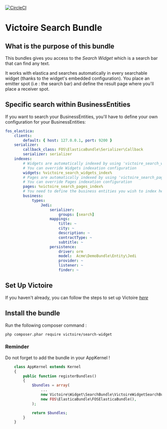 [![CircleCI](https://circleci.com/gh/Victoire/WidgetSearchBundle.svg?style=shield)](https://circleci.com/gh/Victoire/WidgetSearchBundle)

Victoire Search Bundle
============

## What is the purpose of this bundle

This bundles gives you access to the *Search Widget* which is a search bar that can find any text.

It works with elastica and searches automatically in every searchable widget (thanks to the widget's embedded configuration).
You place an emitter spot (i.e : the search bar) and define the result page where you'll place a receiver spot.

## Specific search within BusinessEntities

If you want to search your BusinessEntities, you'll have to define your own configuration for your BusinessEntities:

```yml
fos_elastica:
    clients:
        default: { host: 127.0.0.1, port: 9200 }
    serializer:
        callback_class: FOS\ElasticaBundle\Serializer\Callback
        serializer: serializer
    indexes:
        # Widgets are automatically indexed by using 'victoire_search_widgets_index' parameter
        # You can override Widgets indexation configuration
        widgets: %victoire_search_widgets_index%
        # Pages are automatically indexed by using 'victoire_search_pages_index' parameter
        # You can override Pages indexation configuration
        pages: %victoire_search_pages_index%
        # You need to define the business entities you wish to index here
        business:
            types:
                Jedi:
                    serializer:
                        groups: [search]
                    mappings:
                        title: ~
                        city: ~
                        description: ~
                        contractType: ~
                        subtitle: ~
                    persistence:
                        driver: orm
                        model:  Acme\DemoBundle\Entity\Jedi
                        provider: ~
                        listener: ~
                        finder: ~
```


## Set Up Victoire

If you haven't already, you can follow the steps to set up Victoire *[here](https://github.com/Victoire/victoire/blob/master/doc/setup.md)*

## Install the bundle

Run the following composer command :

    php composer.phar require victoire/search-widget

### Reminder

Do not forget to add the bundle in your AppKernel !

```php
    class AppKernel extends Kernel
    {
        public function registerBundles()
        {
            $bundles = array(
                ...
                new Victoire\Widget\SearchBundle\VictoireWidgetSearchBundle(),
                new FOS\ElasticaBundle\FOSElasticaBundle(),
            );

            return $bundles;
        }
    }
```
